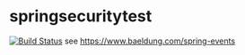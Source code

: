 # springsecuritytest
[![Build Status](https://travis-ci.org/mulekej/springsecuritytest.svg?branch=master)](https://travis-ci.org/mulekej/springsecuritytest)
see 
https://www.baeldung.com/spring-events
